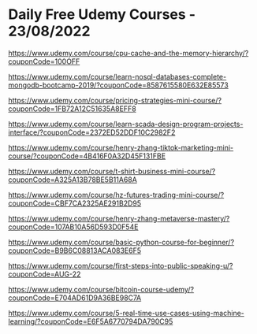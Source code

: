 # Daily Free Udemy Courses - 23/08/2022

https://www.udemy.com/course/cpu-cache-and-the-memory-hierarchy/?couponCode=100OFF
https://www.udemy.com/course/learn-nosql-databases-complete-mongodb-bootcamp-2019/?couponCode=8587615580E632E85573
https://www.udemy.com/course/pricing-strategies-mini-course/?couponCode=1FB72A12C51635A8EFF8
https://www.udemy.com/course/learn-scada-design-program-projects-interface/?couponCode=2372ED52DDF10C2982F2
https://www.udemy.com/course/henry-zhang-tiktok-marketing-mini-course/?couponCode=4B416F0A32D45F131FBE
https://www.udemy.com/course/t-shirt-business-mini-course/?couponCode=A325A13B78BE5B11A68A
https://www.udemy.com/course/hz-futures-trading-mini-course/?couponCode=CBF7CA2325AE291B2D95
https://www.udemy.com/course/henry-zhang-metaverse-mastery/?couponCode=107AB10A56D593D0F54E
https://www.udemy.com/course/basic-python-course-for-beginner/?couponCode=B9B6C08813ACA083E6F5
https://www.udemy.com/course/first-steps-into-public-speaking-u/?couponCode=AUG-22
https://www.udemy.com/course/bitcoin-course-udemy/?couponCode=E704AD61D9A36BE98C7A
https://www.udemy.com/course/5-real-time-use-cases-using-machine-learning/?couponCode=E6F5A6770794DA790C95
